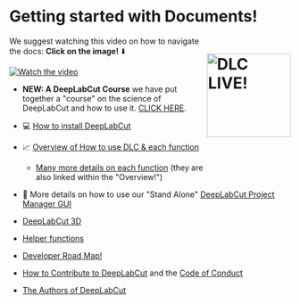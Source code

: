 # Getting started with Documents!  <img src="https://images.squarespace-cdn.com/content/v1/57f6d51c9f74566f55ecf271/1572296495650-Y4ZTJ2XP2Z9XF1AD74VW/ke17ZwdGBToddI8pDm48kMulEJPOrz9Y8HeI7oJuXxR7gQa3H78H3Y0txjaiv_0fDoOvxcdMmMKkDsyUqMSsMWxHk725yiiHCCLfrh8O1z5QPOohDIaIeljMHgDF5CVlOqpeNLcJ80NK65_fV7S1UZiU3J6AN9rgO1lHw9nGbkYQrCLTag1XBHRgOrY8YAdXW07ycm2Trb21kYhaLJjddA/DLC_logo_blk-01.png?format=1000w" width="150" title="DLC-live" alt="DLC LIVE!" align="right" vspace = "50">


We suggest watching this video on how to navigate the docs: **Click on the image!** :arrow_down:

[![Watch the video](https://images.squarespace-cdn.com/content/v1/57f6d51c9f74566f55ecf271/1582931103893-0YCXSXAKJR218B101W38/ke17ZwdGBToddI8pDm48kJ1KQcuvke5FTEGELkUtJ-tZw-zPPgdn4jUwVcJE1ZvWQUxwkmyExglNqGp0IvTJZamWLI2zvYWH8K3-s_4yszcp2ryTI0HqTOaaUohrI8PIrueQmuW2z7_VjRAJlsMCy1JrSO6-zKAUtz5k3N9334U/learningpanel+%284%29.png?format=1000w)](https://www.youtube.com/watch?v=A9qZidI7tL8)

- **NEW: A DeepLabCut Course** we have put together a "course" on the science of DeepLabCut and how to use it. [CLICK HERE](https://github.com/DeepLabCut/DeepLabCut-Workshop-Materials/blob/master/summer_course2020.md). 


- :computer: [How to install DeepLabCut](/docs/installation.md)

- :chart_with_upwards_trend: [Overview of How to use DLC & each function](/docs/UseOverviewGuide.md) 
   - [Many more details on each function](functionDetails.md) (they are also linked within the "Overview!")

- :high_brightness: More details on how to use our "Stand Alone" [DeepLabCut Project Manager GUI](/docs/PROJECT_GUI.md)
   
 - [DeepLabCut 3D](/docs/Overviewof3D.md)
 
 - [Helper functions](/docs/HelperFunctions.md)
 
 - [Developer Road Map!](/docs/roadmap.md)
 
 - [How to Contribute to DeepLabCut](/CONTRIBUTING.md) and the [Code of Conduct](/CODE_OF_CONDUCT.md)
 
 - [The Authors of DeepLabCut](/AUTHORS)
